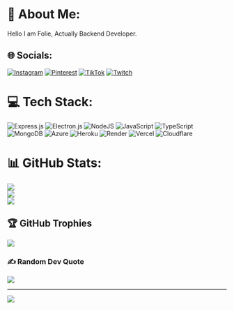 # 💫 About Me:
Hello I am Folie, Actually Backend Developer.


## 🌐 Socials:
[![Instagram](https://img.shields.io/badge/Instagram-%23E4405F.svg?logo=Instagram&logoColor=white)](https://instagram.com/lsqxy) [![Pinterest](https://img.shields.io/badge/Pinterest-%23E60023.svg?logo=Pinterest&logoColor=white)](https://pinterest.com/loved) [![TikTok](https://img.shields.io/badge/TikTok-%23000000.svg?logo=TikTok&logoColor=white)](https://tiktok.com/@foliiiiii) [![Twitch](https://img.shields.io/badge/Twitch-%239146FF.svg?logo=Twitch&logoColor=white)](https://twitch.tv/loved) 

# 💻 Tech Stack:
![Express.js](https://img.shields.io/badge/express.js-%23404d59.svg?style=for-the-badge&logo=express&logoColor=%2361DAFB) ![Electron.js](https://img.shields.io/badge/Electron-191970?style=for-the-badge&logo=Electron&logoColor=white) ![NodeJS](https://img.shields.io/badge/node.js-6DA55F?style=for-the-badge&logo=node.js&logoColor=white) ![JavaScript](https://img.shields.io/badge/javascript-%23323330.svg?style=for-the-badge&logo=javascript&logoColor=%23F7DF1E) ![TypeScript](https://img.shields.io/badge/typescript-%23007ACC.svg?style=for-the-badge&logo=typescript&logoColor=white) ![MongoDB](https://img.shields.io/badge/MongoDB-%234ea94b.svg?style=for-the-badge&logo=mongodb&logoColor=white) ![Azure](https://img.shields.io/badge/azure-%230072C6.svg?style=for-the-badge&logo=microsoftazure&logoColor=white) ![Heroku](https://img.shields.io/badge/heroku-%23430098.svg?style=for-the-badge&logo=heroku&logoColor=white) ![Render](https://img.shields.io/badge/Render-%46E3B7.svg?style=for-the-badge&logo=render&logoColor=white) ![Vercel](https://img.shields.io/badge/vercel-%23000000.svg?style=for-the-badge&logo=vercel&logoColor=white) ![Cloudflare](https://img.shields.io/badge/Cloudflare-F38020?style=for-the-badge&logo=Cloudflare&logoColor=white)
# 📊 GitHub Stats:
![](https://github-readme-stats.vercel.app/api?username=uyxs&theme=dark&hide_border=false&include_all_commits=false&count_private=true)<br/>
![](https://github-readme-streak-stats.herokuapp.com/?user=uyxs&theme=dark&hide_border=false)<br/>
![](https://github-readme-stats.vercel.app/api/top-langs/?username=uyxs&theme=dark&hide_border=false&include_all_commits=false&count_private=true&layout=compact)

## 🏆 GitHub Trophies
![](https://github-profile-trophy.vercel.app/?username=uyxs&theme=radical&no-frame=false&no-bg=true&margin-w=4)

### ✍️ Random Dev Quote
![](https://quotes-github-readme.vercel.app/api?type=horizontal&theme=radical)

---
[![](https://visitcount.itsvg.in/api?id=uyxs&icon=0&color=0)](https://visitcount.itsvg.in)

<!-- Proudly created with GPRM ( https://gprm.itsvg.in ) -->
